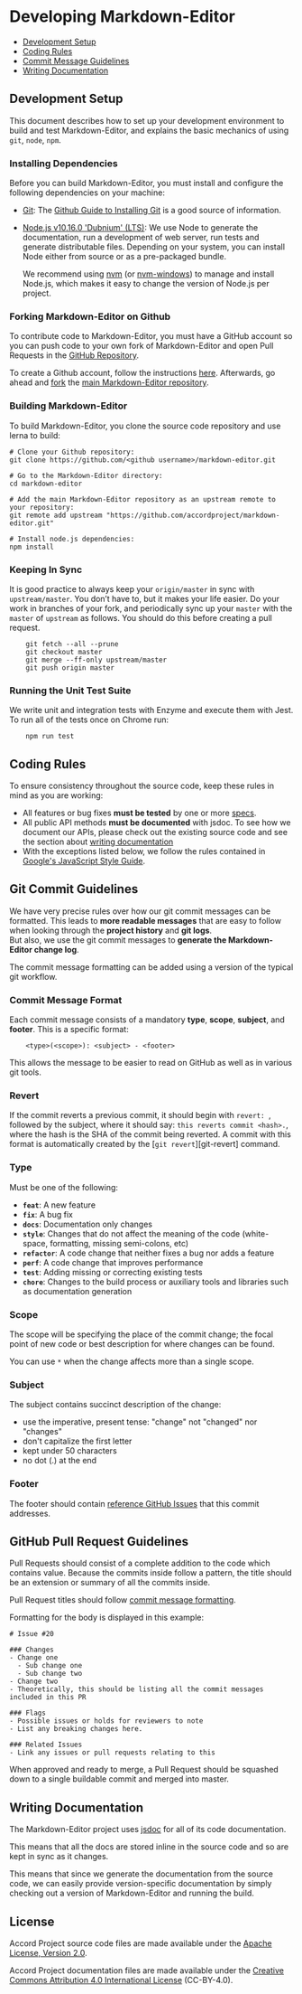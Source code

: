 # Developing Markdown-Editor

* [Development Setup][developers.setup]
* [Coding Rules][developers.rules]
* [Commit Message Guidelines][developers.commits]
* [Writing Documentation][developers.documentation]

## <a name="setup"> Development Setup

This document describes how to set up your development environment to build and test Markdown-Editor, and
explains the basic mechanics of using `git`, `node`, `npm`.

### Installing Dependencies

Before you can build Markdown-Editor, you must install and configure the following dependencies on your
machine:

* [Git][git]: The [Github Guide to Installing Git][git-setup] is a good source of information.

* [Node.js v10.16.0 'Dubnium' (LTS)][node]: We use Node to generate the documentation, run a
  development of web server, run tests and generate distributable files. Depending on your system,
  you can install Node either from source or as a pre-packaged bundle.

  We recommend using [nvm][nvm] (or [nvm-windows][nvm-windows])
  to manage and install Node.js, which makes it easy to change the version of Node.js per project.

### Forking Markdown-Editor on Github

To contribute code to Markdown-Editor, you must have a GitHub account so you can push code to your own
fork of Markdown-Editor and open Pull Requests in the [GitHub Repository][github].

To create a Github account, follow the instructions [here][github-signup].
Afterwards, go ahead and [fork][github-forking] the
[main Markdown-Editor repository][github].

### Building Markdown-Editor

To build Markdown-Editor, you clone the source code repository and use lerna to build:

```shell
# Clone your Github repository:
git clone https://github.com/<github username>/markdown-editor.git

# Go to the Markdown-Editor directory:
cd markdown-editor

# Add the main Markdown-Editor repository as an upstream remote to your repository:
git remote add upstream "https://github.com/accordproject/markdown-editor.git"

# Install node.js dependencies:
npm install
```

### Keeping In Sync

It is good practice to always keep your `origin/master` in sync with `upstream/master`. You don’t have to, but it makes your life easier. Do your work in branches of your fork, and periodically sync up your `master` with the `master` of `upstream` as follows. You should do this before creating a pull request.

```shell
    git fetch --all --prune
    git checkout master
    git merge --ff-only upstream/master
    git push origin master
```

### <a name="unit-tests"></a> Running the Unit Test Suite

We write unit and integration tests with Enzyme and execute them with Jest. To run all of the
tests once on Chrome run:

```shell
    npm run test
```

## <a name="rules"></a> Coding Rules

To ensure consistency throughout the source code, keep these rules in mind as you are working:

* All features or bug fixes **must be tested** by one or more [specs][developers.unit-tests].
* All public API methods **must be documented** with jsdoc. To see how we document our APIs, please check
  out the existing source code and see the section about [writing documentation][developers.documentation]
* With the exceptions listed below, we follow the rules contained in
  [Google's JavaScript Style Guide][google].

## <a name="commits"></a> Git Commit Guidelines

We have very precise rules over how our git commit messages can be formatted.  This leads to **more
readable messages** that are easy to follow when looking through the **project history** and **git logs**.  
But also, we use the git commit messages to **generate the Markdown-Editor change log**.

The commit message formatting can be added using a version of the typical git workflow.

### Commit Message Format
Each commit message consists of a mandatory **type**, **scope**, **subject**, and **footer**. This is a specific format:

```shell
    <type>(<scope>): <subject> - <footer>
```

This allows the message to be easier to read on GitHub as well as in various git tools.

### Revert
If the commit reverts a previous commit, it should begin with `revert: `, followed by the subject, where it 
should say: `this reverts commit <hash>.`, where the hash is the SHA of the commit being reverted.
A commit with this format is automatically created by the [`git revert`][git-revert] command.

### Type
Must be one of the following:

* **`feat`**: A new feature
* **`fix`**: A bug fix
* **`docs`**: Documentation only changes
* **`style`**: Changes that do not affect the meaning of the code (white-space, formatting, missing
  semi-colons, etc)
* **`refactor`**: A code change that neither fixes a bug nor adds a feature
* **`perf`**: A code change that improves performance
* **`test`**: Adding missing or correcting existing tests
* **`chore`**: Changes to the build process or auxiliary tools and libraries such as documentation
  generation

### Scope
The scope will be specifying the place of the commit change; the focal point of new code or best 
description for where changes can be found.

You can use `*` when the change affects more than a single scope.

### Subject
The subject contains succinct description of the change:

* use the imperative, present tense: "change" not "changed" nor "changes"
* don't capitalize the first letter
* kept under 50 characters
* no dot (.) at the end

### Footer
The footer should contain [reference GitHub Issues][github-issues] that this commit addresses.

## <a name="pullrequests"></a> GitHub Pull Request Guidelines
Pull Requests should consist of a complete addition to the code which contains value. 
Because the commits inside follow a pattern, the title should be an extension or summary of all the commits inside.

Pull Request titles should follow [commit message formatting][developers.commits].

Formatting for the body is displayed in this example:

```shell
# Issue #20

### Changes
- Change one
  - Sub change one
  - Sub change two
- Change two
- Theoretically, this should be listing all the commit messages included in this PR

### Flags
- Possible issues or holds for reviewers to note
- List any breaking changes here.

### Related Issues
- Link any issues or pull requests relating to this
```

When approved and ready to merge, a Pull Request should be squashed down to a single buildable commit and merged into master.

## <a name="documentation"></a> Writing Documentation

The Markdown-Editor project uses [jsdoc][jsdoc] for all of its code
documentation.

This means that all the docs are stored inline in the source code and so are kept in sync as it
changes.

This means that since we generate the documentation from the source code, we can easily provide
version-specific documentation by simply checking out a version of Markdown-Editor and running the build.

## License <a name="license"></a>

Accord Project source code files are made available under the [Apache License, Version 2.0][apache].

Accord Project documentation files are made available under the [Creative Commons Attribution 4.0 International License][creativecommons] (CC-BY-4.0).

[developers.setup]: DEVELOPERS.md#setup
[developers.rules]: DEVELOPERS.md#rules
[developers.commits]: DEVELOPERS.md#commits
[developers.documentation]: DEVELOPERS.md#documentation
[developers.unit-tests]: DEVELOPERS.md#unit-tests

[git]: http://git-scm.com/
[git-setup]: https://help.github.com/en/articles/set-up-git
[node]: https://nodejs.org/en/
[nvm]: https://github.com/creationix/nvm
[nvm-windows]: https://github.com/coreybutler/nvm-windows
[github]: https://github.com/accordproject/markdown-editor
[github-signup]: https://github.com/signup/free
[github-issues]: https://github.com/accordproject/markdown-editor/issues
[github-forking]: http://help.github.com/forking
[google]: https://google.github.io/styleguide/jsguide.html
[commit]: https://github.com/commitizen/cz-cli
[jsdoc]: http://usejsdoc.org/

[apache]: https://github.com/accordproject/markdown-editor/blob/master/LICENSE
[creativecommons]: http://creativecommons.org/licenses/by/4.0/
